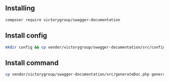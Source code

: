 ## Installing

```bash
composer require victorygroup/swagger-documentation
```

## Install config
```bash
mkdir config && cp vendor/victorygroup/swagger-documentation/src/config/documentation.php config/documentation.php
```

## Install command
```bash
cp vendor/victorygroup/swagger-documentation/src/generateDoc.php generateDoc.php
```